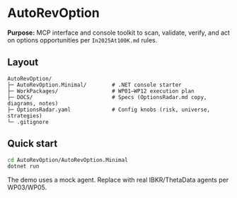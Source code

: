 # AutoRevOption

**Purpose:** MCP interface and console toolkit to scan, validate, verify, and act on options opportunities per `In2025At100K.md` rules.

## Layout
```
AutoRevOption/
├─ AutoRevOption.Minimal/        # .NET console starter
├─ WorkPackages/                 # WP01–WP12 execution plan
├─ DOCS/                         # Specs (OptionsRadar.md copy, diagrams, notes)
├─ OptionsRadar.yaml             # Config knobs (risk, universe, strategies)
└─ .gitignore
```

## Quick start
```bash
cd AutoRevOption/AutoRevOption.Minimal
dotnet run
```
The demo uses a mock agent. Replace with real IBKR/ThetaData agents per WP03/WP05.